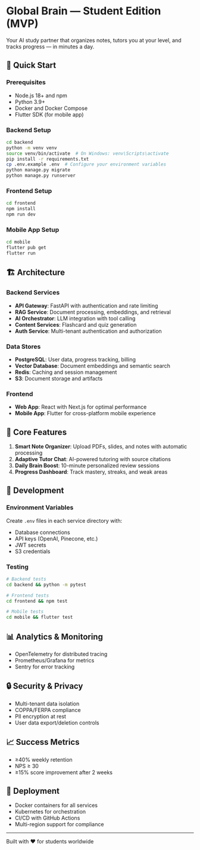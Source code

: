 # Global Brain — Student Edition (MVP)

Your AI study partner that organizes notes, tutors you at your level, and tracks progress — in minutes a day.

## 🚀 Quick Start

### Prerequisites
- Node.js 18+ and npm
- Python 3.9+
- Docker and Docker Compose
- Flutter SDK (for mobile app)

### Backend Setup
```bash
cd backend
python -m venv venv
source venv/bin/activate  # On Windows: venv\Scripts\activate
pip install -r requirements.txt
cp .env.example .env  # Configure your environment variables
python manage.py migrate
python manage.py runserver
```

### Frontend Setup
```bash
cd frontend
npm install
npm run dev
```

### Mobile App Setup
```bash
cd mobile
flutter pub get
flutter run
```

## 🏗️ Architecture

### Backend Services
- **API Gateway**: FastAPI with authentication and rate limiting
- **RAG Service**: Document processing, embeddings, and retrieval
- **AI Orchestrator**: LLM integration with tool calling
- **Content Services**: Flashcard and quiz generation
- **Auth Service**: Multi-tenant authentication and authorization

### Data Stores
- **PostgreSQL**: User data, progress tracking, billing
- **Vector Database**: Document embeddings and semantic search
- **Redis**: Caching and session management
- **S3**: Document storage and artifacts

### Frontend
- **Web App**: React with Next.js for optimal performance
- **Mobile App**: Flutter for cross-platform mobile experience

## 📱 Core Features

1. **Smart Note Organizer**: Upload PDFs, slides, and notes with automatic processing
2. **Adaptive Tutor Chat**: AI-powered tutoring with source citations
3. **Daily Brain Boost**: 10-minute personalized review sessions
4. **Progress Dashboard**: Track mastery, streaks, and weak areas

## 🔧 Development

### Environment Variables
Create `.env` files in each service directory with:
- Database connections
- API keys (OpenAI, Pinecone, etc.)
- JWT secrets
- S3 credentials

### Testing
```bash
# Backend tests
cd backend && python -m pytest

# Frontend tests
cd frontend && npm test

# Mobile tests
cd mobile && flutter test
```

## 📊 Analytics & Monitoring
- OpenTelemetry for distributed tracing
- Prometheus/Grafana for metrics
- Sentry for error tracking

## 🔒 Security & Privacy
- Multi-tenant data isolation
- COPPA/FERPA compliance
- PII encryption at rest
- User data export/deletion controls

## 📈 Success Metrics
- ≥40% weekly retention
- NPS ≥ 30
- ≥15% score improvement after 2 weeks

## 🚀 Deployment
- Docker containers for all services
- Kubernetes for orchestration
- CI/CD with GitHub Actions
- Multi-region support for compliance

---

Built with ❤️ for students worldwide